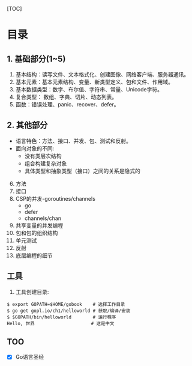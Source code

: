 [TOC]

# 目录

## 1. 基础部分(1~5)
1. 基本结构：读写文件、文本格式化、创建图像、网络客户端、服务器通讯。
2. 基本元素：基本元素结构、变量、新类型定义、包和文件、作用域。
3. 基本数据类型：数字、布尔值、字符串、常量、Unicode字符。
4. 复合类型： 数组、字典、切片、动态列表。
5. 函数：错误处理、panic、recover、defer。


## 2. 其他部分
- 语言特色：方法、接口、并发、包、测试和反射。
- 面向对象的不同:
    - 没有类层次结构
    - 组合构建复杂对象
    -  具体类型和抽象类型（接口）之间的关系是隐式的

6. 方法
7. 接口
8. CSP的并发-goroutines/channels
    - go
    - defer
    - channels/chan
9. 共享变量的并发编程
10. 包和包的组织结构
11. 单元测试
12. 反射
13. 底层编程的细节

## 工具
1. 工具创建目录:
```shell
$ export GOPATH=$HOME/gobook    # 选择工作目录
$ go get gopl.io/ch1/helloworld # 获取/编译/安装
$ $GOPATH/bin/helloworld        # 运行程序
Hello, 世界                     # 这是中文
```

## TOO
- [x] Go语言圣经